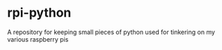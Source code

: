 # rpi-python
A repository for keeping small pieces of python used for tinkering
on my various raspberry pis